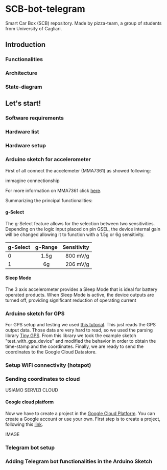 # SCB-bot-telegram
Smart Car Box (SCB) repository. Made by pizza-team, a group of students from University of Cagliari.

## Introduction

### Functionalities

### Architecture

### State-diagram

## Let's start!

### Software requirements

### Hardware list

### Hardware setup

### Arduino sketch for accelerometer
First of all connect the accelemeter (MMA7361) as showed following:

immagine connectionship

For more information on MMA7361 click [here](https://www.nxp.com/docs/en/data-sheet/MMA7361L.pdf).

Summarizing the principal functionalities:

#### g-Select
The g-Select feature allows for the selection between two
sensitivities. Depending on the logic input placed on pin GSEL,
the device internal gain will be changed allowing it to function
with a 1.5g or 6g sensitivity.

| g-Select        | g-Range           | Sensitivity  |
| ----------------|:-----------------:| ------------:|
|       0         |       1.5g        | 800 mV/g     |
|       1         |        6g         | 206 mV/g     |

#### Sleep Mode
The 3 axis accelerometer provides a Sleep Mode that is
ideal for battery operated products. When Sleep Mode is
active, the device outputs are turned off, providing significant
reduction of operating current

### Arduino sketch for GPS

For GPS setup and testing we used [this tutorial](http://www.ayomaonline.com/iot/gy-gps6mv2-neo6mv2-neo-6m-gps-module-with-arduino-usb-ttl/). This just reads the GPS output data. Those data are very hard to read, so we used the parsing library [Tiny GPS](https://github.com/mikalhart/TinyGPS). From this library we took the example sketch "test_with_gps_device" and modified the behavior in order to obtain the time-stamp and the coordinates. Finally, we are ready to send the coordinates to the Google Cloud Datastore.

### Setup WiFi connectivity (hotspot)



### Sending coordinates to cloud

USIAMO SERVIZI CLOUD

#### Google cloud platform
Now we have to create a project in the [Google Cloud Platform](https://cloud.google.com). You can create a Google account or use your own. First step is to create a project, following this [link](https://console.cloud.google.com). 

IMAGE





### Telegram bot setup

### Adding Telegram bot functionalities in the Arduino Sketch
